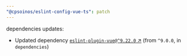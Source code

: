 ```yaml
---
"@cpsoinos/eslint-config-vue-ts": patch
---
```

dependencies updates:
  - Updated dependency [`eslint-plugin-vue@^9.22.0` ↗︎](https://www.npmjs.com/package/eslint-plugin-vue/v/9.22.0) (from `^9.0.0`, in `dependencies`)
